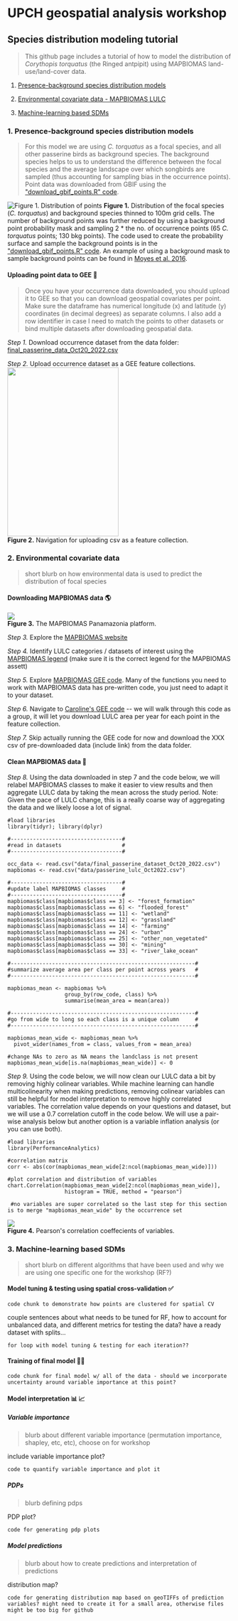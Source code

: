 # UPCH geospatial analysis workshop

## Species distribution modeling tutorial
> This github page includes a tutorial of how to model the distribution of _Corythopis torquatus_ (the Ringed antpipit) using MAPBIOMAS land-use/land-cover data.

1. [Presence-background species distribution models](https://github.com/ckglidden/UPCH-species-distribution-tutorial/edit/main/README.md#1-presence-background-species-distribution-models)

2. [Environmental covariate data - MAPBIOMAS LULC](https://github.com/ckglidden/UPCH-species-distribution-tutorial/edit/main/README.md#2-environmental-covariate-data)

3. [Machine-learning based SDMs](https://github.com/ckglidden/UPCH-species-distribution-tutorial/edit/main/README.md#3-machine-learning-based-sdms)


### 1. Presence-background species distribution models
> For this model we are using _C. torquatus_ as a focal species, and all other passerine birds as background species. The background species helps to  us to understand the difference between the focal species and the average landscape over which songbirds are sampled (thus accounting for sampling bias in the occurrence points). Point data was downloaded from GBIF using the ["download_gbif_points.R" code](https://github.com/ckglidden/UPCH-species-distribution-tutorial/blob/main/R_code/download_gbif_points.R). 

![Figure 1. Distribution of points](https://github.com/ckglidden/UPCH-species-distribution-tutorial/blob/main/final_figures/c_torquatus_sdm_point_distribution.png)
**Figure 1.** Distribution of the focal species (_C. torquatus_) and background species thinned to 100m grid cells. The number of background points was further reduced by using a background point probability mask and sampling 2 * the no. of occurrence points (65 _C. torquatus_ points; 130 bkg points). The code used to create the probability surface and sample the background points is in the ["download_gbif_points.R" code](https://github.com/ckglidden/UPCH-species-distribution-tutorial/blob/main/R_code/download_gbif_points.R). An example of using a background mask to sample background points can be found in [Moyes et al. 2016](https://parasitesandvectors.biomedcentral.com/articles/10.1186/s13071-016-1527-0).

#### Uploading point data to GEE :mosquito:
>Once you have your occurrence data downloaded, you should upload it to GEE so that you can download geospatial covariates per point. Make sure the dataframe has numerical longitude (x) and latitude (y) coordinates (in decimal degrees) as separate columns. I also add a row identifier in case I need to match the points to other datasets or bind multiple datasets after downloading geospatial data. 

_Step 1._ Download occurrence dataset from the data folder: [final_passerine_data_Oct20_2022.csv](https://github.com/ckglidden/UPCH-species-distribution-tutorial/blob/main/data/final_passerine_dataset_Oct20_2022.csv)

_Step 2._ Upload occurrence dataset as a GEE feature collections.</br>
<img src=https://github.com/ckglidden/UPCH-species-distribution-tutorial/blob/main/final_figures/GEE_csv_asset.png width="250" height="380"></br>
**Figure 2.** Navigation for uploading csv as a feature collection.

### 2. Environmental covariate data
> short blurb on how environmental data is used to predict the distribution of focal species

#### Downloading MAPBIOMAS data :earth_americas: </br>

<img src=https://github.com/ckglidden/UPCH-species-distribution-tutorial/blob/main/final_figures/mapbiomas_amazonia_example.png></br>
**Figure 3.** The MAPBIOMAS Panamazonia platform.

_Step 3._ Explore the [MAPBIOMAS website](https://plataforma.panamazonia.mapbiomas.org/)

_Step 4._ Identify LULC categories / datasets of interest using the [MAPBIOMAS legend](https://s3.amazonaws.com/amazonia.mapbiomas.org/leyenda/C%C3%B3digo_de_la_Leyenda_-_colecci%C3%B3n_3.pdf) (make sure it is the correct legend for the MAPBIOMAS assett)

_Step 5._ Explore [MAPBIOMAS GEE code](https://github.com/mapbiomas-brazil/user-toolkit). Many of the functions you need to work with MAPBIOMAS data has pre-written code, you just need to adapt it to your dataset.

_Step 6._ Navigate to [Caroline's GEE code](https://code.earthengine.google.com/4e4104e7bb0bac0ab475e34d7681295e)  -- we will walk through this code as a group, it will let you download LULC area per year for each point in the feature collection.

_Step 7._ Skip actually running the GEE code for now and download the XXX csv of pre-downloaded data (include link) from the data folder.


#### Clean MAPBIOMAS data :broom:

_Step 8._ Using the data downloaded in step 7 and the code below, we will relabel MAPBIOMAS classes to make it easier to view results and then aggregate LULC data by taking the mean across the study period. Note: Given the pace of LULC change, this is a really coarse way of aggregating the data and we likely loose a lot of signal.

```
#load libraries
library(tidyr); library(dplyr)

#-----------------------------------#
#read in datasets                   #
#-----------------------------------#

occ_data <- read.csv("data/final_passerine_dataset_Oct20_2022.csv")
mapbiomas <- read.csv("data/passerine_lulc_Oct2022.csv")

#-----------------------------------#
#update label MAPBIOMAS classes     #
#-----------------------------------#
mapbiomas$class[mapbiomas$class == 3] <- "forest_formation"
mapbiomas$class[mapbiomas$class == 6] <- "flooded_forest"
mapbiomas$class[mapbiomas$class == 11] <- "wetland"
mapbiomas$class[mapbiomas$class == 12] <- "grassland"
mapbiomas$class[mapbiomas$class == 14] <- "farming"
mapbiomas$class[mapbiomas$class == 24] <- "urban"
mapbiomas$class[mapbiomas$class == 25] <- "other_non_vegetated"
mapbiomas$class[mapbiomas$class == 30] <- "mining"
mapbiomas$class[mapbiomas$class == 33] <- "river_lake_ocean"

#----------------------------------------------------------#
#summarize average area per class per point across years   #
#----------------------------------------------------------#

mapbiomas_mean <- mapbiomas %>%
                  group_by(row_code, class) %>%
                  summarise(mean_area = mean(area))

#----------------------------------------------------------#
#go from wide to long so each class is a unique column     #
#----------------------------------------------------------#

mapbiomas_mean_wide <- mapbiomas_mean %>% 
  pivot_wider(names_from = class, values_from = mean_area) 

#change NAs to zero as NA means the landclass is not present
mapbiomas_mean_wide[is.na(mapbiomas_mean_wide)] <- 0

```

_Step 9._ Using the code below, we will now clean our LULC data a bit by removing highly colinear variables. While machine learning can handle multicolinearity when making predictions, removing colinear variables can still be helpful for model interpretation to remove highly correlated variables. The correlation value depends on your questions and dataset, but we will use a 0.7 correlation cutoff in the code below. We will use a pair-wise analysis below but another option is a variable inflation analysis (or you can use both).

```
#load libraries
library(PerformanceAnalytics)

#correlation matrix
corr <- abs(cor(mapbiomas_mean_wide[2:ncol(mapbiomas_mean_wide)])) 

#plot correlation and distribution of variables
chart.Correlation(mapbiomas_mean_wide[2:ncol(mapbiomas_mean_wide)], 
                  histogram = TRUE, method = "pearson")
                  
 #no variables are super correlated so the last step for this section is to merge "mapbiomas_mean_wide" by the occurrence set
```
<img src= https://github.com/ckglidden/UPCH-species-distribution-tutorial/blob/main/final_figures/lulc_correlation.png></br>
**Figure 4.** Pearson's correlation coeffecients of variables.

### 3. Machine-learning based SDMs 
> short blurb on different algorithms that have been used and why we are using one specific one for the workshop (RF?)


#### Model tuning & testing using spatial cross-validation :white_check_mark:

```
code chunk to demonstrate how points are clustered for spatial CV
```

couple sentences about what needs to be tuned for RF, how to account for unbalanced data, and different metrics for testing the data? have a ready dataset with splits...

```
for loop with model tuning & testing for each iteration??
```

#### Training of final model :woman_technologist:

```
code chunk for final model w/ all of the data - should we incorporate uncertainty around variable importance at this point?
``` 

#### Model interpretation :bar_chart: :chart_with_upwards_trend:

##### Variable importance
> blurb about different variable importance (permutation importance, shapley, etc, etc), choose on for workshop

include variable importance plot?

```
code to quantify variable importance and plot it
```

##### PDPs
> blurb defining pdps

PDP plot?

```
code for generating pdp plots
```

##### Model predictions
> blurb about how to create predictions and interpretation of predictions

distribution map?

```
code for generating distribution map based on geoTIFFs of prediction variables? might need to create it for a small area, otherwise files might be too big for github
```
